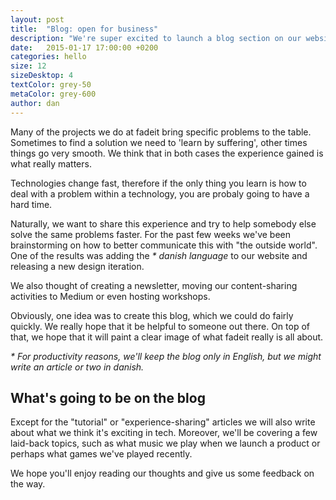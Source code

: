 ```yaml
---
layout: post
title:  "Blog: open for business"
description: "We're super excited to launch a blog section on our website. We'll be writing about design, tech, code and everything in between."
date:   2015-01-17 17:00:00 +0200
categories: hello
size: 12
sizeDesktop: 4
textColor: grey-50
metaColor: grey-600
author: dan
---
```


Many of the projects we do at fadeit bring specific problems to the table. Sometimes to find a solution we need to 'learn by suffering', other times things go very smooth. We think that in both cases the experience gained is what really matters.

Technologies change fast, therefore if the only thing you learn is how to deal with a problem within a technology, you are probaly going to have a hard time.

Naturally, we want to share this experience and try to help somebody else solve the same problems faster. For the past few weeks we've been brainstorming on how to better communicate this with "the outside world". One of the results was adding the *\* danish language* to our website and releasing a new design iteration.

We also thought of creating a newsletter, moving our content-sharing activities to Medium or even hosting workshops.

Obviously, one idea was to create this blog, which we could do fairly quickly. We really hope that it be helpful to someone out there. On top of that, we hope that it will paint a clear image of what fadeit really is all about.

*\* For productivity reasons, we'll keep the blog only in English, but we might write an article or two in danish.*

## What's going to be on the blog

Except for the "tutorial" or "experience-sharing" articles we will also write about what we think it's exciting in tech. Moreover, we'll be covering a few laid-back topics, such as what music we play when we launch a product or perhaps what games we've played recently.

We hope you'll enjoy reading our thoughts and give us some feedback on the way.
